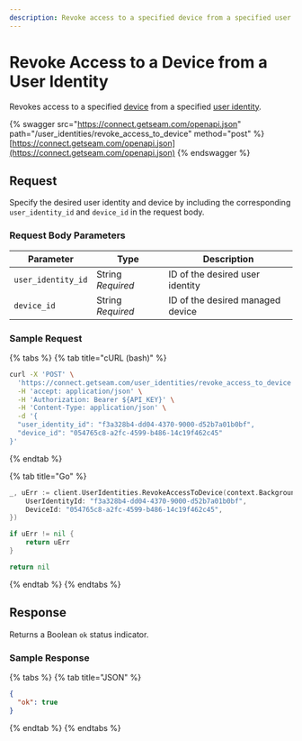 ```yaml
---
description: Revoke access to a specified device from a specified user identity
---
```


# Revoke Access to a Device from a User Identity

Revokes access to a specified [device](../../core-concepts/devices/) from a specified [user identity](../../products/mobile-access-in-development/managing-mobile-app-user-accounts-with-user-identities.md#what-is-a-user-identity).

{% swagger src="https://connect.getseam.com/openapi.json" path="/user_identities/revoke_access_to_device" method="post" %}
[https://connect.getseam.com/openapi.json](https://connect.getseam.com/openapi.json)
{% endswagger %}

## Request

Specify the desired user identity and device by including the corresponding `user_identity_id` and `device_id` in the request body.

### Request Body Parameters

<table><thead><tr><th>Parameter</th><th width="112.33333333333331">Type</th><th>Description</th></tr></thead><tbody><tr><td><code>user_identity_id</code></td><td>String<br><em>Required</em></td><td>ID of the desired user identity</td></tr><tr><td><code>device_id</code></td><td>String<br><em>Required</em></td><td>ID of the desired managed device</td></tr></tbody></table>

### Sample Request

{% tabs %}
{% tab title="cURL (bash)" %}
```bash
curl -X 'POST' \
  'https://connect.getseam.com/user_identities/revoke_access_to_device' \
  -H 'accept: application/json' \
  -H 'Authorization: Bearer ${API_KEY}' \
  -H 'Content-Type: application/json' \
  -d '{
  "user_identity_id": "f3a328b4-dd04-4370-9000-d52b7a01b0bf",
  "device_id": "054765c8-a2fc-4599-b486-14c19f462c45"
}'
```
{% endtab %}

{% tab title="Go" %}
```go
_, uErr := client.UserIdentities.RevokeAccessToDevice(context.Background(), &api.UserIdentitiesRevokeAccessToDeviceRequest{
    UserIdentityId: "f3a328b4-dd04-4370-9000-d52b7a01b0bf",
    DeviceId: "054765c8-a2fc-4599-b486-14c19f462c45",
})

if uErr != nil {
    return uErr
}

return nil
```
{% endtab %}
{% endtabs %}

## Response

Returns a Boolean `ok` status indicator.

### Sample Response

{% tabs %}
{% tab title="JSON" %}
```json
{
  "ok": true
}
```
{% endtab %}
{% endtabs %}
